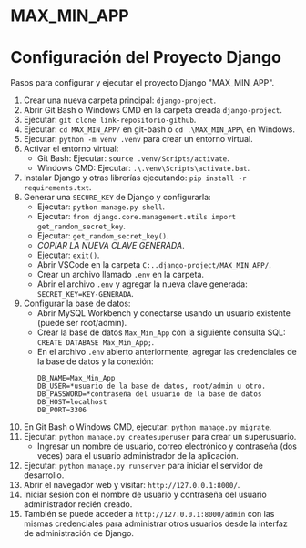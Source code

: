 # MAX_MIN_APP

# Configuración del Proyecto Django

Pasos para configurar y ejecutar el proyecto Django "MAX_MIN_APP".

1. Crear una nueva carpeta principal: `django-project`.
2. Abrir Git Bash o Windows CMD en la carpeta creada `django-project`.
3. Ejecutar: `git clone link-repositorio-github`.
4. Ejecutar: `cd MAX_MIN_APP/` en git-bash o `cd .\MAX_MIN_APP\` en Windows.
5. Ejecutar: `python -m venv .venv` para crear un entorno virtual.
6. Activar el entorno virtual:
   - Git Bash: Ejecutar: `source .venv/Scripts/activate`.
   - Windows CMD: Ejecutar: `.\.venv\Scripts\activate.bat`.
7. Instalar Django y otras librerías ejecutando: `pip install -r requirements.txt`.
8. Generar una `SECURE_KEY` de Django y configurarla:
   - Ejecutar: `python manage.py shell`.
   - Ejecutar: `from django.core.management.utils import get_random_secret_key`.
   - Ejecutar: `get_random_secret_key()`.
   - *COPIAR LA NUEVA CLAVE GENERADA*.
   - Ejecutar: `exit()`.
   - Abrir VSCode en la carpeta `C:..django-project/MAX_MIN_APP/`.
   - Crear un archivo llamado `.env` en la carpeta.
   - Abrir el archivo `.env` y agregar la nueva clave generada: `SECRET_KEY=KEY-GENERADA`.
9. Configurar la base de datos:
   - Abrir MySQL Workbench y conectarse usando un usuario existente (puede ser root/admin).
   - Crear la base de datos `Max_Min_App` con la siguiente consulta SQL: `CREATE DATABASE Max_Min_App;`.
   - En el archivo `.env` abierto anteriormente, agregar las credenciales de la base de datos y la conexión:
     ```
     DB_NAME=Max_Min_App
     DB_USER=*usuario de la base de datos, root/admin u otro.
     DB_PASSWORD=*contraseña del usuario de la base de datos
     DB_HOST=localhost
     DB_PORT=3306
     ```
10. En Git Bash o Windows CMD, ejecutar: `python manage.py migrate`.
11. Ejecutar: `python manage.py createsuperuser` para crear un superusuario.
    - Ingresar un nombre de usuario, correo electrónico y contraseña (dos veces) para el usuario administrador de la aplicación.
12. Ejecutar: `python manage.py runserver` para iniciar el servidor de desarrollo.
13. Abrir el navegador web y visitar: `http://127.0.0.1:8000/`.
14. Iniciar sesión con el nombre de usuario y contraseña del usuario administrador recién creado.
15. También se puede acceder a `http://127.0.0.1:8000/admin` con las mismas credenciales para administrar otros usuarios desde la interfaz de administración de Django.

